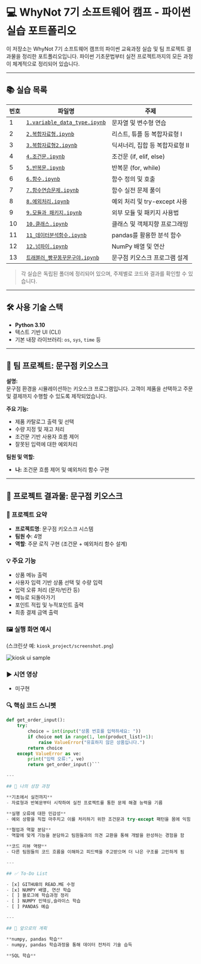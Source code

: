 # 💻 WhyNot 7기 소프트웨어 캠프 - 파이썬 실습 포트폴리오

이 저장소는 WhyNot 7기 소프트웨어 캠프의 파이썬 교육과정 실습 및 팀 프로젝트 결과물을 정리한 포트폴리오입니다. 파이썬 기초문법부터 실전 프로젝트까지의 모든 과정이 체계적으로 정리되어 있습니다.

---

## 📚 실습 목록

| 번호 | 파일명                                                          | 주제                    |
| -- | ------------------------------------------------------------ | --------------------- |
| 1  | [`1.variable_data_type.ipynb`](./1.variable_data_type.ipynb) | 문자열 및 변수형 연습          |
| 2  | [`2.복합자료형.ipynb`](./2.복합자료형.ipynb)                           | 리스트, 튜플 등 복합자료형 I     |
| 3  | [`3.복합자료형2.ipynb`](./3.복합자료형2.ipynb)                         | 딕셔너리, 집합 등 복합자료형 II   |
| 4  | [`4.조건문.ipynb`](./4.조건문.ipynb)                               | 조건문 (if, elif, else)  |
| 5  | [`5.반복문.ipynb`](./5.반복문.ipynb)                               | 반복문 (for, while)      |
| 6  | [`6.함수.ipynb`](./6.함수.ipynb)                                 | 함수 정의 및 호출            |
| 7  | [`7.함수연습문제.ipynb`](./7.함수연습문제.ipynb)                         | 함수 실전 문제 풀이           |
| 8  | [`8.예외처리.ipynb`](./8.예외처리.ipynb)                             | 예외 처리 및 try-except 사용 |
| 9  | [`9.모듈과 패키지.ipynb`](./9.모듈과%20패키지.ipynb)                     | 외부 모듈 및 패키지 사용법       |
| 10 | [`10.클래스.ipynb`](./10.클래스.ipynb)                             | 클래스 및 객체지향 프로그래밍      |
| 11 | [`11_데이터분석함수.ipynb`](./11_데이터분석함수.ipynb)                     | pandas를 활용한 분석 함수     |
| 12 | [`12.넘파이.ipynb`](./12.넘파이.ipynb)                             | NumPy 배열 및 연산         |
| 13 | [`트래블러_빵꾸똥꾸문구야.ipynb`](./트래블러_빵꾸똥꾸문구야.ipynb)        | 문구점 키오스크 프로그램 설계  |




> 각 실습은 독립된 폴더에 정리되어 있으며, 주제별로 코드와 결과를 확인할 수 있습니다.

---

## 🛠 사용 기술 스택

- **Python 3.10**
- 텍스트 기반 UI (CLI)
- 기본 내장 라이브러리: `os`, `sys`, `time` 등

---

## 🚀 팀 프로젝트: 문구점 키오스크

**설명:**  
문구점 환경을 시뮬레이션하는 키오스크 프로그램입니다. 고객이 제품을 선택하고 주문 및 결제까지 수행할 수 있도록 제작되었습니다.

**주요 기능:**
- 제품 카탈로그 출력 및 선택
- 수량 지정 및 재고 처리
- 조건문 기반 사용자 흐름 제어
- 잘못된 입력에 대한 예외처리

**팀원 및 역할:**
- **나:** 조건문 흐름 제어 및 예외처리 함수 구현

---

## 🎯 프로젝트 결과물: 문구점 키오스크

### 📌 프로젝트 요약
- **프로젝트명**: 문구점 키오스크 시스템
- **팀원 수**: 4명
- **역할**: 주문 로직 구현 (조건문 + 예외처리 함수 설계)

### 💡 주요 기능
- 상품 메뉴 출력
- 사용자 입력 기반 상품 선택 및 수량 입력
- 입력 오류 처리 (문자/빈칸 등)
- 메뉴로 되돌아가기
- 포인트 적립 및 누적포인트 출력
- 최종 결제 금액 출력

### 🖼️ 실행 화면 예시
(스크린샷 예: `kiosk_project/screenshot.png`)

![kiosk ui sample](./kiosk_project/screenshot.png)

### ▶️ 시연 영상 
- 미구현

### 🔍 핵심 코드 스니펫

```python
def get_order_input():
    try:
        choice = int(input("상품 번호를 입력하세요: "))
        if choice not in range(1, len(product_list)+1):
            raise ValueError("유효하지 않은 상품입니다.")
        return choice
    except ValueError as ve:
        print("입력 오류:", ve)
        return get_order_input()```

---

## 🌱 나의 성장 과정

**기초에서 실전까지**
- 자료형과 반복문부터 시작하여 실전 프로젝트를 통한 문제 해결 능력을 기름

**실행 오류에 대한 민감성**
- 예외 상황을 직접 마주치고 이를 처리하기 위한 조건문과 try-except 패턴을 몸에 익힘

**협업과 역할 분담**
- 역할에 맞게 기능을 분담하고 팀원들과의 의견 교환을 통해 개발을 완성하는 경험을 함

**코드 리뷰 역량**
- 다른 팀원들의 코드 흐름을 이해하고 피드백을 주고받으며 더 나은 구조를 고민하게 됨

---

## ✅ To-Do List

- [x] GITHUB의 READ.ME 수정
- [x] NUMPY 배열, 연산 학습
- [ ] 블로그에 학습과정 정리
- [ ] NUMPY 인덱싱,슬라이스 학습
- [ ] PANDAS 예습

---

## 🏁 앞으로의 계획

**numpy, pandas 학습**
- numpy, pandas 학습과정을 통해 데이터 전처리 기술 습득

**SQL 학습**

